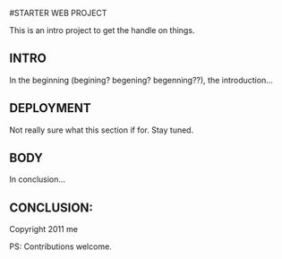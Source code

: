 #STARTER WEB PROJECT

This is an intro project to get the handle on things.

## INTRO
In the beginning (begining? begening? begenning??), the introduction...

## DEPLOYMENT

Not really sure what this section if for. Stay tuned.

## BODY

In conclusion...

## CONCLUSION:

Copyright 2011 me


PS: Contributions welcome.

